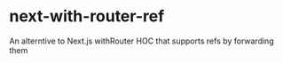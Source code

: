 # next-with-router-ref
An alterntive to Next.js withRouter HOC that supports refs by forwarding them
